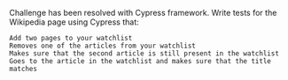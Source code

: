 Challenge has been resolved with Cypress framework.
Write tests for the Wikipedia page using Cypress that:

    Add two pages to your watchlist
    Removes one of the articles from your watchlist
    Makes sure that the second article is still present in the watchlist
    Goes to the article in the watchlist and makes sure that the title matches
